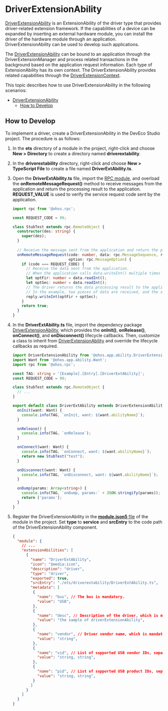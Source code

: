# DriverExtensionAbility

[DriverExtensionAbility](../reference/apis/js-apis-app-ability-driverExtensionAbility.md) is an ExtensionAbility of the driver type that provides driver-related extension framework. If the capabilities of a device can be expanded by inserting an external hardware module, you can install the driver of the hardware module through an application. DriverExtensionAbility can be used to develop such applications.


The [DriverExtensionAbility](../reference/apis/js-apis-app-ability-driverExtensionAbility.md) can be bound to an application through the DriverExtensionManager and process related transactions in the background based on the application request information.
Each type of ExtensionAbility has its own context. The DriverExtensionAbility provides related capabilities through the [DriverExtensionContext](../reference/apis/js-apis-inner-application-driverExtensionContext.md).
         
This topic describes how to use DriverExtensionAbility in the following scenarios:

- [DriverExtensionAbility](#driverextensionability)
  - [How to Develop](#how-to-develop)

## How to Develop

To implement a driver, create a DriverExtensionAbility in the DevEco Studio project. The procedure is as follows:

1. In the **ets** directory of a module in the project, right-click and choose **New > Directory** to create a directory named **driverextability**.

2. In the **driverextability** directory, right-click and choose **New > TypeScript File** to create a file named **DriverExtAbility.ts**.

3. Open the **DriverExtAbility.ts** file, import the [RPC module](../reference/apis/js-apis-rpc.md), and overload the **onRemoteMessageRequest()** method to receive messages from the application and return the processing result to the application. **REQUEST_VALUE** is used to verify the service request code sent by the application.
   
   ```ts
   import rpc from '@ohos.rpc';
   
   const REQUEST_CODE = 99;
   
   class StubTest extends rpc.RemoteObject {
     constructor(des: string) {
       super(des);
     }
     
     // Receive the message sent from the application and return the processing result to the application.
     onRemoteMessageRequest(code: number, data: rpc.MessageSequence, reply: rpc.MessageSequence,
                            option: rpc.MessageOption) {
       if (code === REQUEST_CODE) {
         // Receive the data sent from the application.
         // When the application calls data.writeInt() multiple times to write data, the driver can receive the corresponding data by calling data.readInt() for multiple times.
         let optFir: number = data.readInt();
         let optSec: number = data.readInt();
         // The driver returns the data processing result to the application.
         // In the example, two pieces of data are received, and the sum of the two pieces of data is returned to the application.
         reply.writeInt(optFir + optSec);
       }
       return true;
     }
   }
   ```


4. In the **DriverExtAbility.ts** file, import the dependency package [DriverExtensionAbility](../reference/apis/js-apis-app-ability-driverExtensionAbility.md), which provides the **onInit()**, **onRelease()**, **onConnect()**, and **onDisconnect()** lifecycle callbacks. Then, customize a class to inherit from [DriverExtensionAbility](../reference/apis/js-apis-app-ability-driverExtensionAbility.md) and override the lifecycle callbacks as required.
   
   ```ts
   import DriverExtensionAbility from '@ohos.app.ability.DriverExtensionAbility';
   import Want from '@ohos.app.ability.Want';
   import rpc from '@ohos.rpc';
   
   const TAG: string = '[Example].[Entry].[DriverExtAbility]';
   const REQUEST_CODE = 99;
   
   class StubTest extends rpc.RemoteObject {
     // ...
   }
   
   export default class DriverExtAbility extends DriverExtensionAbility {
     onInit(want: Want) {
       console.info(TAG, `onInit, want: ${want.abilityName}`);
     }
   
     onRelease() {
       console.info(TAG, `onRelease`);
     }
   
     onConnect(want: Want) {
       console.info(TAG, `onConnect, want: ${want.abilityName}`);
       return new StubTest("test");
     }
   
     onDisconnect(want: Want) {
       console.info(TAG, `onDisconnect, want: ${want.abilityName}`);
     }
   
     onDump(params: Array<string>) {
       console.info(TAG, `onDump, params:` + JSON.stringify(params));
       return ['params'];
     }
   }
   ```

5. Register the DriverExtensionAbility in the [**module.json5** file](../quick-start/module-configuration-file.md) of the module in the project. Set **type** to **service** and **srcEntry** to the code path of the DriverExtensionAbility component.
   
   ```json
   {
     "module": {
       // ...
       "extensionAbilities": [
         {
           "name": "DriverExtAbility",
           "icon": "$media:icon",
           "description": "driver",
           "type": "driver",
           "exported": true,
           "srcEntry": "./ets/driverextability/DriverExtAbility.ts",
           "metadata": [
            {
              "name": "bus", // The bus is mandatory.
              "value": "USB",
            },
            {
              "name": "desc", // Description of the driver, which is mandatory.
              "value": "the sample of driverExtensionAbility",
            },
            {
              "name": "vendor", // Driver vendor name, which is mandatory.
              "value": "string",
            },
            {
              "name": "vid", // List of supported USB vendor IDs, separated by commas (,). The value cannot be empty.
              "value": "string, string",
            },
            {
              "name": "pid", // List of supported USB product IDs, separated by commas (,). The value cannot be empty.
              "value": "string, string",
            }
           ]
         }
       ]
     }
   }
   ```
